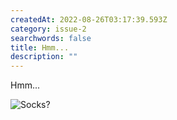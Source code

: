 ```yaml
---
createdAt: 2022-08-26T03:17:39.593Z
category: issue-2
searchwords: false
title: Hmm...
description: ""
---
```

Hmm...

![](/img/img_1186.jpg "Socks?")